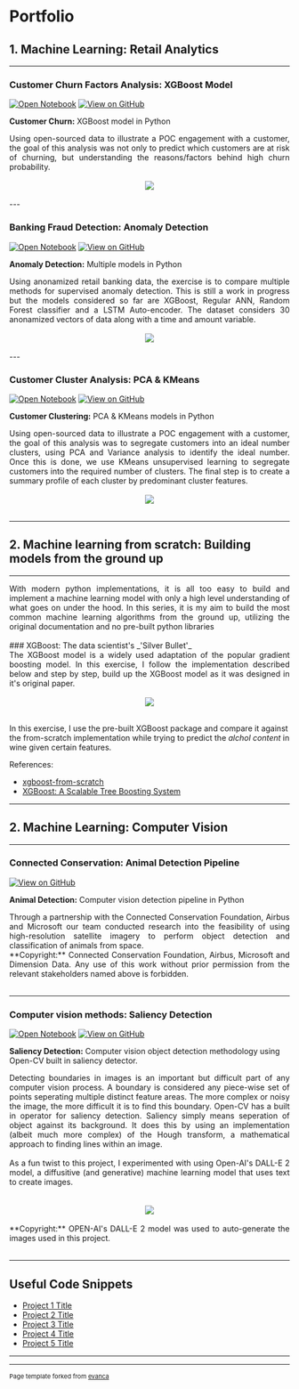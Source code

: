 # Portfolio

## 1. Machine Learning: Retail Analytics
---

### Customer Churn Factors Analysis: XGBoost Model

[![Open Notebook](https://img.shields.io/badge/Jupyter-Open_Notebook-blue?logo=Jupyter)](Projects/CustomerChurn/CustomerChurn.ipynb)
[![View on GitHub](https://img.shields.io/badge/GitHub-View_on_GitHub-blue?logo=GitHub)](https://github.com/markramn/markramn.github.io/tree/main/Projects/CustomerChurn)

**Customer Churn:** XGBoost model in Python

<div style="text-align: justify">Using open-sourced data to illustrate a POC engagement with a customer, the goal of this analysis was not only to predict which customers are at risk of churning, but understanding the reasons/factors behind high churn probability. </div>

<br>
<center><img src="Base/images/CustomerChurn_Header.jpg"></center>
<br>
---

### Banking Fraud Detection: Anomaly Detection

[![Open Notebook](https://img.shields.io/badge/Jupyter-Open_Notebook-blue?logo=Jupyter)](Projects/FraudDetection/FraudDetection.ipynb)
[![View on GitHub](https://img.shields.io/badge/GitHub-View_on_GitHub-blue?logo=GitHub)](https://github.com/markramn/markramn.github.io/tree/main/Projects/FraudDetection)

**Anomaly Detection:** Multiple models in Python

<div style="text-align: justify">Using anonamized retail banking data, the exercise is to compare multiple methods for supervised anomaly detection. This is still a work in progress but the models considered so far are XGBoost, Regular ANN, Random Forest classifier and a LSTM Auto-encoder. 
The dataset considers 30 anonamized vectors of data along with a time and amount variable. </div>

<br>
<center><img src="Base/images/FraudDetection_Header.jpg"></center>
<br>
---

### Customer Cluster Analysis: PCA & KMeans

[![Open Notebook](https://img.shields.io/badge/Jupyter-Open_Notebook-blue?logo=Jupyter)](Projects/CustomerClustering/CustomerClustering.ipynb)
[![View on GitHub](https://img.shields.io/badge/GitHub-View_on_GitHub-blue?logo=GitHub)](https://github.com/markramn/markramn.github.io/tree/main/Projects/CustomerClustering)

**Customer Clustering:** PCA & KMeans models in Python

<div style="text-align: justify">Using open-sourced data to illustrate a POC engagement with a customer, the goal of this analysis was to segregate customers into an ideal number clusters, using PCA and Variance analysis to identify the ideal number. Once this is done, we use KMeans unsupervised learning to segregate customers into the required number of clusters. The final step is to create a summary profile of each cluster by predominant cluster features. </div>

<br>
<center><img src="Base/images/CustomerClustering_Header.jpg"></center>
<br>

---
## 2. Machine learning from scratch: Building models from the ground up
---
<div style="text-align: justify">With modern python implementations, it is all too easy to build and implement a machine learning model with only a high level understanding of what goes on under the hood. In this series, it is my aim to build the most common machine learning algorithms from the ground up, utilizing the original documentation and no pre-built python libraries </div>

<br>
### XGBoost: The data scientist's _'Silver Bullet'_
<br>

<div style="text-align: justify"> 
The XGBoost model is a widely used adaptation of the popular gradient boosting model. In this exercise, I follow the implementation described below and step by step, build up the XGBoost model as it was designed in it's original paper. </div> 

<br>
<center><img src="Base/images/ScratchXGBoost_Header.jpg"></center>
<br>

In this exercise, I use the pre-built XGBoost package and compare it against the from-scratch implementation while trying to predict the _alchol content_ in wine given certain features.

References:
- [xgboost-from-scratch](https://blog.mattbowers.dev/xgboost-from-scratch)
- [XGBoost: A Scalable Tree Boosting System](https://www.kdd.org/kdd2016/papers/files/rfp0697-chenAemb.pdf)

---
## 2. Machine Learning: Computer Vision
---

### Connected Conservation: Animal Detection Pipeline

[![View on GitHub](https://img.shields.io/badge/GitHub-View_on_GitHub-blue?logo=GitHub)](https://github.com/markramn/markramn.github.io/tree/main/Projects/ConnectedConservation)

**Animal Detection:** Computer vision detection pipeline in Python

<div style="text-align: justify">Through a partnership with the Connected Conservation Foundation, Airbus and Microsoft our team conducted research into the feasibility of using high-resolution satellite imagery to perform object detection and classification of animals from space. </div>

<div style="text-align: justify">**Copyright:** Connected Conservation Foundation, Airbus, Microsoft and Dimension Data. Any use of this work without prior permission from the relevant stakeholders named above is forbidden. </div>

<br>

---

### Computer vision methods: Saliency Detection

[![Open Notebook](https://img.shields.io/badge/Jupyter-Open_Notebook-blue?logo=Jupyter)](Projects/FraudDetection/SaliencyDetection.ipynb)
[![View on GitHub](https://img.shields.io/badge/GitHub-View_on_GitHub-blue?logo=GitHub)](https://github.com/markramn/markramn.github.io/tree/main/Projects/SaliencyDetection)

**Saliency Detection:** Computer vision object detection methodology using Open-CV built in saliency detector.

<div style="text-align: justify"> Detecting boundaries in images is an important but difficult part of any computer vision process. A boundary is considered any piece-wise set of points seperating multiple distinct feature areas. The more complex or noisy the image, the more difficult it is to find this boundary. Open-CV has a built in operator for saliency detection. Saliency simply means seperation of object against its background. It does this by using an implementation (albeit much more complex) of the Hough transform, a mathematical approach to finding lines within an image.</div>

<br>
<div style="text-align: justify">As a fun twist to this project, I experimented with using Open-AI's DALL-E 2 model, a diffusitive (and generative) machine learning model that uses text to create images.</div>
<br>

<br>
<center><img src="Base/images/SaliencyDetection_Header.jpg"></center>
<br>

<div style="text-align: justify">**Copyright:** OPEN-AI's DALL-E 2 model was used to auto-generate the images used in this project. </div>

<br>

---

## Useful Code Snippets

- [Project 1 Title](http://example.com/)
- [Project 2 Title](http://example.com/)
- [Project 3 Title](http://example.com/)
- [Project 4 Title](http://example.com/)
- [Project 5 Title](http://example.com/)

---




---
<p style="font-size:11px">Page template forked from <a href="https://github.com/evanca/quick-portfolio">evanca</a></p>
<!-- Remove above link if you don't want to attibute -->
